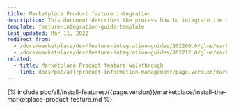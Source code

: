 ```yaml
---
title: Marketplace Product feature integration
description: This document describes the process how to integrate the Marketplace Product feature into a Spryker project.
template: feature-integration-guide-template
last_updated: Mar 11, 2022
redirect_from:
  - /docs/marketplace/dev/feature-integration-guides/202200.0/glue/marketplace-product-feature-integration.html
  - /docs/marketplace/dev/feature-integration-guides/202212.0/glue/marketplace-product-feature-integration.html
related:
  - title: Marketplace Product feature walkthrough
    link: docs/pbc/all/product-information-management/page.version/marketplace/marketplace-product-feature-overview.html
---
```


{% include pbc/all/install-features/{{page.version}}/marketplace/install-the-marketplace-product-feature.md %} <!-- To edit, see /_includes/pbc/all/install-features/202212.0/marketplace/install-the-marketplace-product-feature.md -->
